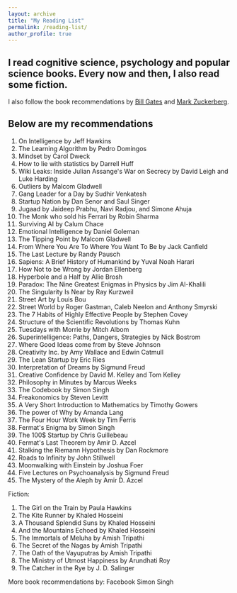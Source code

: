 ```yaml
---
layout: archive
title: "My Reading List"
permalink: /reading-list/
author_profile: true
---
```


## I read cognitive science, psychology and popular science books. Every now and then, I also read some fiction.

I also follow the book recommendations by [Bill Gates](https://www.gatesnotes.com/Books#All) and [Mark Zuckerberg](http://www.ayearofbooks.net/book-1-/). 

Below are my recommendations
------

1. On Intelligence by Jeff Hawkins
2. The Learning Algorithm by Pedro Domingos
3. Mindset by Carol Dweck
4. How to lie with statistics by Darrell Huff
5. Wiki Leaks: Inside Julian Assange's War on Secrecy by David Leigh and Luke Harding
6. Outliers by Malcom Gladwell 
7. Gang Leader for a Day by Sudhir Venkatesh
8. Startup Nation by Dan Senor and Saul Singer
9. Jugaad by Jaideep Prabhu, Navi Radjou, and Simone Ahuja 
10. The Monk who sold his Ferrari by Robin Sharma
11. Surviving AI by Calum Chace
12. Emotional Intelligence by Daniel Goleman
13. The Tipping Point by Malcom Gladwell 
14. From Where You Are To Where You Want To Be by Jack Canfield
15. The Last Lecture by Randy Pausch
17. Sapiens: A Brief History of Humankind by Yuval Noah Harari
18. How Not to be Wrong by Jordan Ellenberg
19. Hyperbole and a Half by Allie Brosh
20. Paradox: The Nine Greatest Enigmas in Physics by Jim Al-Khalili
21. The Singularity Is Near by Ray Kurzweil
22. Street Art by Louis Bou
23. Street World by Roger Gastman, Caleb Neelon and Anthony Smyrski
24. The 7 Habits of Highly Effective People by Stephen Covey
25. Structure of the Scientific Revolutions by Thomas Kuhn
26. Tuesdays with Morrie by Mitch Albom
27. Superintelligence: Paths, Dangers, Strategies by Nick Bostrom
28. Where Good Ideas come from by Steve Johnson
29. Creativity Inc. by Amy Wallace and Edwin Catmull
30. The Lean Startup by Eric Ries
31. Interpretation of Dreams by Sigmund Freud
32. Creative Confidence by David M. Kelley and Tom Kelley
33. Philosophy in Minutes by Marcus Weeks
34. The Codebook by Simon Singh
35. Freakonomics by Steven Levitt
36. A Very Short Introduction to Mathematics by Timothy Gowers
37. The power of Why by Amanda Lang
38. The Four Hour Work Week by Tim Ferris
39. Fermat's Enigma by Simon Singh
40. The 100$ Startup by Chris Guillebeau
41. Fermat's Last Theorem by Amir D. Azcel
42. Stalking the Riemann Hypothesis by Dan Rockmore
43. Roads to Infinity by John Stillwell
44. Moonwalking with Einstein by Joshua Foer
45. Five Lectures on Psychoanalysis by Sigmund Freud
46. The Mystery of the Aleph by Amir D. Azcel

Fiction:
1. The Girl on the Train by Paula Hawkins
2. The Kite Runner by Khaled Hosseini
3. A Thousand Splendid Suns by Khaled Hosseini
4. And the Mountains Echoed by Khaled Hosseini
5. The Immortals of Meluha by Amish Tripathi
6. The Secret of the Nagas by Amish Tripathi
7. The Oath of the Vayuputras by Amish Tripathi
8. The Ministry of Utmost Happiness by Arundhati Roy
9. The Catcher in the Rye by J. D. Salinger

More book recommendations by:
Facebook
Simon Singh
